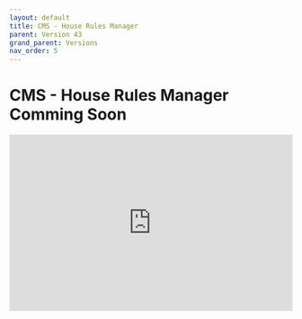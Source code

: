 ```yaml
---
layout: default
title: CMS - House Rules Manager
parent: Version 43
grand_parent: Versions
nav_order: 5
---
```


<style>
.responsive-video {
    position: relative;
    padding-bottom: 56.25%; /* Aspect ratio for 16:9 videos */
    padding-top: 30px;
    height: 0;
    overflow: hidden;
}

.responsive-video iframe,
.responsive-video object,
.responsive-video embed {
    position: absolute;
    top: 0;
    left: 0;
    width: 100%;
    height: 100%;
}
</style>

# CMS - House Rules Manager <span class="label label-yellow">Comming Soon</span>

<div class="responsive-video">
    <iframe src="https://www.youtube.com/embed/missing_link" frameborder="0" allowfullscreen></iframe>
</div>